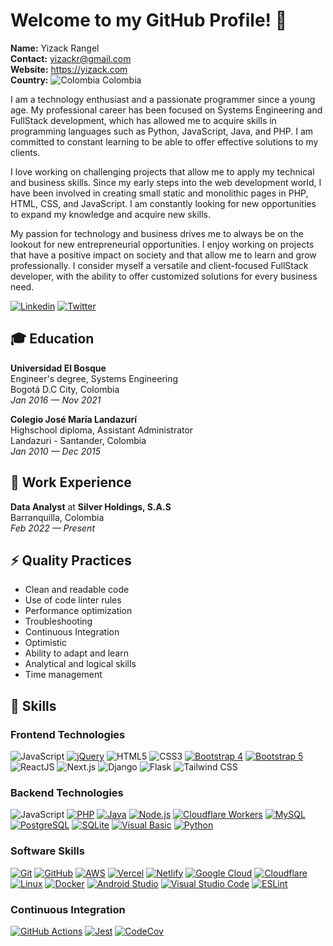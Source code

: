 # Welcome to my GitHub Profile! 👋

**Name:** Yizack Rangel \
**Contact:** yizackr@gmail.com \
**Website:** https://yizack.com \
**Country:** ![Colombia](https://gist.githubusercontent.com/Yizack/260f39ecd845648c7e749fde1a18687b/raw/01875b5b95131280bd82e4d9ae170552694e2b73/Flag_of_Panama.svg) Colombia

I am a technology enthusiast and a passionate programmer since a young age. My professional career has been focused on Systems Engineering and FullStack development, which has allowed me to acquire skills in programming languages such as Python, JavaScript, Java, and PHP. I am committed to constant learning to be able to offer effective solutions to my clients.

I love working on challenging projects that allow me to apply my technical and business skills. Since my early steps into the web development world, I have been involved in creating small static and monolithic pages in PHP, HTML, CSS, and JavaScript. I am constantly looking for new opportunities to expand my knowledge and acquire new skills.

My passion for technology and business drives me to always be on the lookout for new entrepreneurial opportunities. I enjoy working on projects that have a positive impact on society and that allow me to learn and grow professionally. I consider myself a versatile and client-focused FullStack developer, with the ability to offer customized solutions for every business need.

[![Linkedin](https://img.shields.io/badge/linkedin-0A66C2?style=for-the-badge&logo=linkedin&logoColor=white)](https://www.linkedin.com/in/jorgeguiza/)
[![Twitter](https://img.shields.io/badge/twitter-1DA1F2?style=for-the-badge&logo=twitter&logoColor=white)](https://twitter.com/2000Jorgeluis)

## 🎓 Education

**Universidad El Bosque** \
Engineer's degree, Systems Engineering \
Bogotá D.C City, Colombia \
*Jan 2016 — Nov 2021*

**Colegio José María Landazurí** \
Highschool diploma, Assistant Administrator \
Landazuri - Santander, Colombia \
*Jan 2010 — Dec 2015*

## 💼 Work Experience

**Data Analyst** at **Silver Holdings, S.A.S** \
Barranquilla, Colombia \
*Feb 2022 — Present*

## ⚡ Quality Practices

- Clean and readable code
- Use of code linter rules
- Performance optimization
- Troubleshooting
- Continuous Integration
- Optimistic
- Ability to adapt and learn
- Analytical and logical skills
- Time management

## 📌 Skills

### Frontend Technologies

![JavaScript](https://img.shields.io/badge/javascript-F7DF1E.svg?style=for-the-badge&logo=javascript&logoColor=323330)
[![jQuery](https://img.shields.io/badge/jquery-0769AD.svg?style=for-the-badge&logo=jquery&logoColor=white)](https://jquery.com/)
![HTML5](https://img.shields.io/badge/html5-E34F26.svg?style=for-the-badge&logo=html5&logoColor=white)
![CSS3](https://img.shields.io/badge/css3-1572B6.svg?style=for-the-badge&logo=css3&logoColor=white)
[![Bootstrap 4](https://img.shields.io/badge/Bootstrap%204-563D7C.svg?style=for-the-badge&logo=bootstrap&logoColor=white)](https://getbootstrap.com/docs/4.6/getting-started/introduction/)
[![Bootstrap 5](https://img.shields.io/badge/Bootstrap%205-7952B3.svg?style=for-the-badge&logo=bootstrap&logoColor=white)](https://getbootstrap.com/)
![ReactJS](https://img.shields.io/badge/ReactJS-61DAFB?logo=react&logoColor=white&style=flat)
![Next.js](https://img.shields.io/badge/Next.js-000000?logo=next-dot-js&logoColor=white&style=flat)
![Django](https://img.shields.io/badge/Django-092E20?logo=django&logoColor=white&style=flat)
![Flask](https://img.shields.io/badge/Flask-000000?logo=flask&logoColor=white&style=flat)
![Tailwind CSS](https://img.shields.io/badge/Tailwind_CSS-38B2AC?logo=tailwind-css&logoColor=white&style=flat)

### Backend Technologies

![JavaScript](https://img.shields.io/badge/javascript-F7DF1E.svg?style=for-the-badge&logo=javascript&logoColor=323330)
[![PHP](https://img.shields.io/badge/php-777BB4.svg?style=for-the-badge&logo=php&logoColor=white)](https://www.php.net/)
[![Java](https://img.shields.io/badge/java-ED8B00.svg?style=for-the-badge&logo=java&logoColor=white)](https://www.oracle.com/java/)
[![Node.js](https://img.shields.io/badge/node.js-339933?style=for-the-badge&logo=node.js&logoColor=white)](https://nodejs.org/)
[![Cloudflare Workers](https://img.shields.io/badge/Workers-F38020?style=for-the-badge&logo=Cloudflare&logoColor=white)](https://workers.cloudflare.com/)
[![MySQL](https://img.shields.io/badge/mysql-4479A1.svg?style=for-the-badge&logo=mysql&logoColor=white)](https://www.mysql.com/)
[![PostgreSQL](https://img.shields.io/badge/postgresql-316192.svg?style=for-the-badge&logo=postgresql&logoColor=white)](https://www.postgresql.org/)
[![SQLite](https://img.shields.io/badge/sqlite-003B57.svg?style=for-the-badge&logo=sqlite&logoColor=white)](https://www.sqlite.org/index.html)
[![Visual Basic](https://img.shields.io/badge/Visual%20Basic%20-5C2D91.svg?style=for-the-badge&logo=visual-studio&logoColor=white)](https://docs.microsoft.com/en-us/dotnet/visual-basic/)
[![Python](https://img.shields.io/badge/python-3776AB?style=for-the-badge&logo=python&logoColor=white)](https://www.python.org/)

### Software Skills

[![Git](https://img.shields.io/badge/git-F05033.svg?style=for-the-badge&logo=git&logoColor=white)](https://git-scm.com/)
[![GitHub](https://img.shields.io/badge/github-181717.svg?style=for-the-badge&logo=github&logoColor=white)](https://github.com/)
[![AWS](https://img.shields.io/badge/AWS-FF9900.svg?style=for-the-badge&logo=amazon-aws&logoColor=white)](https://aws.amazon.com/)
[![Vercel](https://img.shields.io/badge/vercel-000000.svg?style=for-the-badge&logo=vercel&logoColor=white)](https://vercel.com/)
[![Netlify](https://img.shields.io/badge/netlify-00C7B7.svg?style=for-the-badge&logo=netlify&logoColor=white)](https://www.netlify.com/)
[![Google Cloud](https://img.shields.io/badge/GoogleCloud-4285F4.svg?style=for-the-badge&logo=google-cloud&logoColor=white)](https://cloud.google.com/)
[![Cloudflare](https://img.shields.io/badge/Cloudflare-F38020?style=for-the-badge&logo=Cloudflare&logoColor=white)](https://www.cloudflare.com/)
[![Linux](https://img.shields.io/badge/Linux-FCC624?style=for-the-badge&logo=linux&logoColor=black)](https://www.linux.org/)
[![Docker](https://img.shields.io/badge/docker-2496ED.svg?style=for-the-badge&logo=docker&logoColor=white)](https://www.docker.com/)
[![Android Studio](https://img.shields.io/badge/Android%20Studio-3DDC84.svg?style=for-the-badge&logo=android-studio&logoColor=white)](https://developer.android.com/studio)
[![Visual Studio Code](https://img.shields.io/badge/VSCode-007ACC.svg?style=for-the-badge&logo=visual-studio-code&logoColor=white)](https://code.visualstudio.com/)
[![ESLint](https://img.shields.io/badge/ESLint-4B32C3?style=for-the-badge&logo=eslint&logoColor=white)](https://eslint.org/)

###  Continuous Integration

[![GitHub Actions](https://img.shields.io/badge/github%20actions-2671E5.svg?style=for-the-badge&logo=githubactions&logoColor=white)](https://docs.github.com/en/actions) 
[![Jest](https://img.shields.io/badge/-jest-C21325?style=for-the-badge&logo=jest&logoColor=white)](https://jestjs.io/)
[![CodeCov](https://img.shields.io/badge/codecov-F01F7A.svg?style=for-the-badge&logo=codecov&logoColor=white)](https://codecov.io/)
